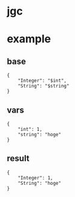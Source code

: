 # jgc

# example

## base

```
{
	"Integer": "$int",
	"String": "$string"
}
```

## vars

```
{
	"int": 1,
	"string": "hoge"
}
```

## result

```
{
	"Integer": 1,
	"String": "hoge"
}
```
